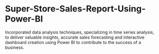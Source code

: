 # Super-Store-Sales-Report-Using-Power-BI
Incorporated data analysis techniques, specializing in time series analysis, to deliver valuable insights, accurate sales forecasting and interactive dashboard creation using Power BI to contribute to the success of a business. 
